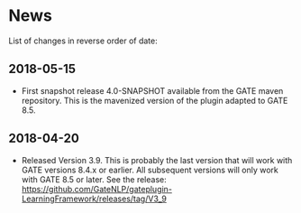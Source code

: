 # News

List of changes in reverse order of date:

## 2018-05-15

* First snapshot release 4.0-SNAPSHOT available from the GATE maven repository. This is 
  the mavenized version of the plugin adapted to GATE 8.5.


## 2018-04-20

* Released Version 3.9. This is probably the last version that will work with GATE versions
  8.4.x or earlier. All subsequent versions will only work with GATE 8.5 or later.
  See the release: https://github.com/GateNLP/gateplugin-LearningFramework/releases/tag/V3_9
 


